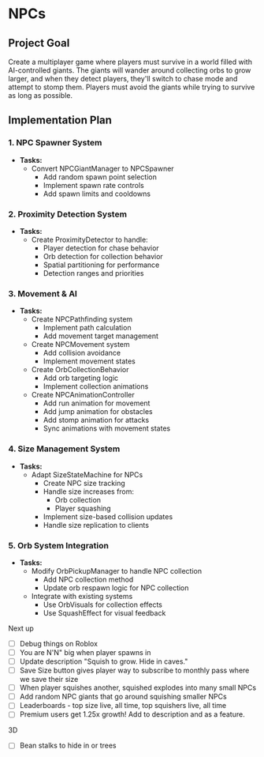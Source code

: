 # NPCs

## Project Goal
Create a multiplayer game where players must survive in a world filled with AI-controlled giants. The giants will wander around collecting orbs to grow larger, and when they detect players, they'll switch to chase mode and attempt to stomp them. Players must avoid the giants while trying to survive as long as possible.

## Implementation Plan

### 1. NPC Spawner System
- **Tasks:**
  - Convert NPCGiantManager to NPCSpawner
    - Add random spawn point selection
    - Implement spawn rate controls
    - Add spawn limits and cooldowns

### 2. Proximity Detection System
- **Tasks:**
  - Create ProximityDetector to handle:
    - Player detection for chase behavior
    - Orb detection for collection behavior
    - Spatial partitioning for performance
    - Detection ranges and priorities

### 3. Movement & AI
- **Tasks:**
  - Create NPCPathfinding system
    - Implement path calculation
    - Add movement target management
  - Create NPCMovement system
    - Add collision avoidance
    - Implement movement states
  - Create OrbCollectionBehavior
    - Add orb targeting logic
    - Implement collection animations
  - Create NPCAnimationController
    - Add run animation for movement
    - Add jump animation for obstacles
    - Add stomp animation for attacks
    - Sync animations with movement states

### 4. Size Management System
- **Tasks:**
  - Adapt SizeStateMachine for NPCs
    - Create NPC size tracking
    - Handle size increases from:
      - Orb collection
      - Player squashing
    - Implement size-based collision updates
    - Handle size replication to clients

### 5. Orb System Integration
- **Tasks:**
  - Modify OrbPickupManager to handle NPC collection
    - Add NPC collection method
    - Update orb respawn logic for NPC collection
  - Integrate with existing systems
    - Use OrbVisuals for collection effects
    - Use SquashEffect for visual feedback

Next up
- [ ] Debug things on Roblox
- [ ] You are N'N" big when player spawns in
- [ ] Update description "Squish to grow. Hide in caves."
- [ ] Save Size button gives player way to subscribe to monthly pass where we save their size
- [ ] When player squishes another, squished explodes into many small NPCs
- [ ] Add random NPC giants that go around squishing smaller NPCs
- [ ] Leaderboards - top size live, all time, top squishers live, all time
- [ ] Premium users get 1.25x growth! Add to description and as a feature.

3D
- [ ] Bean stalks to hide in or trees
